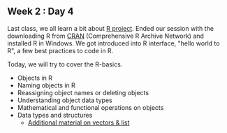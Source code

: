 ## Week 2 : Day 4
Last class, we all learn a bit about [R project](https://www.r-project.org). Ended our session with the downloading R from [CRAN](https://cran.r-project.org) (Comprehensive R Archive Network) and installed R in Windows. We got introduced into R interface, "hello world to R", a few best practices to code in R. 

Today, we will try to cover the R-basics. 
- Objects in R
- Naming objects in R
- Reassigning object names or deleting objects
- Understanding object data types
- Mathematical and functional operations on objects
- Data types and structures
	- [Additional material on vectors & list](https://datacarpentry.org/genomics-r-intro/03-basics-factors-dataframes/index.html)



 
